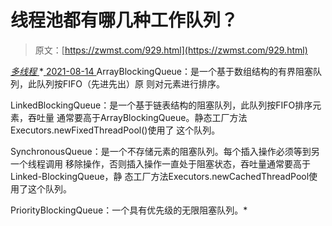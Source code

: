 <!--yml
category: 未分类
date: 0001-01-01 00:00:00
-->

# 线程池都有哪几种工作队列？

> 原文：[https://zwmst.com/929.html](https://zwmst.com/929.html)

   [ *多线程* ](https://zwmst.com/%e5%a4%9a%e7%ba%bf%e7%a8%8b)*[ <time datetime="2021-08-14T09:35:51+08:00"> 2021-08-14 </time> ](https://zwmst.com/929.html)  ArrayBlockingQueue：是一个基于数组结构的有界阻塞队列，此队列按FIFO（先进先出）原 则对元素进行排序。

LinkedBlockingQueue：是一个基于链表结构的阻塞队列，此队列按FIFO排序元素，吞吐量 通常要高于ArrayBlockingQueue。静态工厂方法Executors.newFixedThreadPool()使用了 这个队列。

SynchronousQueue：是一个不存储元素的阻塞队列。每个插入操作必须等到另一个线程调用 移除操作，否则插入操作一直处于阻塞状态，吞吐量通常要高于Linked-BlockingQueue，静 态工厂方法Executors.newCachedThreadPool使用了这个队列。

PriorityBlockingQueue：一个具有优先级的无限阻塞队列。*